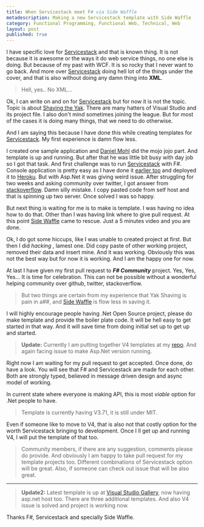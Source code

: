 ```yaml
---
title: When Servicestack meet F# via Side Waffle
metadescription: Making a new Servicestack template with Side Waffle
category: Functional Programming, Functional Web, Technical, Web
layout: post
published: true
---
```


I have specific love for [Servicestack](http://servicestack.net/) and that is known thing. It is not because it is awesome or the ways it do web service things, no one else is doing. But because of my past with WCF. It is so rocky that I never want to go back.  And more over [Servicestack](http://servicestack.net/) doing hell lot of the things under the cover, and that is also without doing any damn thing into **XML**. 

> Hell, yes.. No XML... 

Ok, I can write on and on for [Servicestack](http://servicestack.net/) but for now it is not the topic. Topic is about [Shaving the Yak](http://www.hanselman.com/blog/YakShavingDefinedIllGetThatDoneAsSoonAsIShaveThisYak.aspx). There are many hatters of Visual Studio and its project file. I also don't mind sometimes joining the league. But for most of the cases it is doing many things, that we need to do otherwise.
<!--excerpt-->
And I am saying this because I have done this while creating templates for  [Servicestack](http://servicestack.net/). My first experience is damn flow less.

I created one sample application and [Daniel Mohl](http://blog.danielmohl.com/) did the mojo jojo part. And template is up and running. But after that he was little bit busy with day job so I got that task. And first challenge was to run [Servicestack](http://servicestack.net/) with F#. Console application is pretty easy as I have done it [earlier too](https://github.com/kunjee17/ServiceStackHeroku) and deployed it to [Heroku](http://servicestackheroku.herokuapp.com/). But with Asp.Net it was giving weird issue. After struggling for two weeks and asking community over twitter, I got answer from [stackoverflow](http://stackoverflow.com/questions/21213363/servicestack-razor-page-is-getting-added-to-content). Damn silly mistake. I copy pasted code from self host and that is spinning up two server. Once solved I was so happy. 

But next thing is waiting for me is to make is template. I was having no idea how to do that. Other than I was having link where to give pull request. At this point [Side Waffle](http://sidewaffle.com/) came to rescue. Just a 5 minutes video and you are done. 

Ok, I do got some hiccups, like I was unable to created project at first. But then I did *hacking* , lamest one. Did copy paste of other working project, removed their data and insert mine. And it was working.  Obviously this was not the best way but for now it is working. And I am the happy one for now. 

At last I have given my first pull request to ***F# Community*** project. Yes, Yes, Yes... It is time for celebration. This can not be possible without a wonderful helping community over github, twitter, stackoverflow. 

> But two things are certain from my experience that Yak Shaving is pain in a##, and [Side Waffle](http://sidewaffle.com/) is flow less in saving it. 

I will highly encourage people having .Net Open Source project, please do make template and provide the boiler plate code. It will be hell easy to get started in that way. And it will save time from doing initial set up to get up and started. 

> **Update:**  Currently I am putting together V4 templates at my [repo](https://github.com/kunjee17/ServiceStackFSharp).  And again facing issue to make Asp.Net version running. 

Right now I am waiting for my pull request to get accepted. Once done, do have a look. You will see that F# and Servicestack are made for each other. Both are strongly typed, believed in message driven design and async model of working. 

In current state where everyone is making API, this is most *viable* option for .Net people to have. 

> Template is currently having V3.71, it is still under MIT. 

Even if someone like to move to V4, that is also not that costly option for the worth Servicestack bringing to development. Once I ll get up and running V4, I will put the template of that too. 

> Community members, if there are any suggestion, comments please do provide. And obviously I am happy to take pull request for my template projects too. Different combinations of Servicestack option will be great. Also, if someone can check out issue that will be also great.

---
> **Update2:**  Latest template is up at [Visual Studio Gallery](http://visualstudiogallery.msdn.microsoft.com/278caff1-917a-4ac1-a552-e5a2ce0f6e1f), now having asp.net host too. There are three additional templates. And also V4 issue is solved and project is working now.

Thanks F#, Servicestack and specially Side Waffle. 